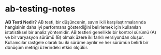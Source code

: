 # ab-testing-notes

**AB Testi Nedir?**
AB testi, bir düşüncenin, savın ikili karşılaştırmalarında hangisinin daha iyi performans gösterdiğini belirlemek için kullanılan istatistiksel bir analiz yöntemidir. AB testleri genellikle bir kontrol sürümü (A) ve bir varyasyon sürümü (B) olmak üzere iki farklı versiyondan oluşur. Kullanıcılar rastgele olarak bu iki sürüme ayrılır ve her sürümün belirli bir dönüşüm metriği üzerindeki etkisi ölçülür.


